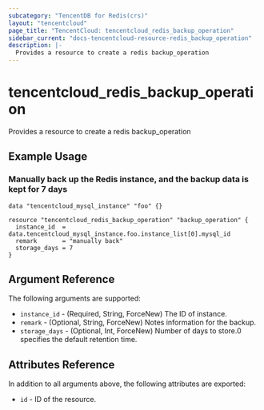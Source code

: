 ```yaml
---
subcategory: "TencentDB for Redis(crs)"
layout: "tencentcloud"
page_title: "TencentCloud: tencentcloud_redis_backup_operation"
sidebar_current: "docs-tencentcloud-resource-redis_backup_operation"
description: |-
  Provides a resource to create a redis backup_operation
---
```


# tencentcloud_redis_backup_operation

Provides a resource to create a redis backup_operation

## Example Usage

### Manually back up the Redis instance, and the backup data is kept for 7 days

```hcl
data "tencentcloud_mysql_instance" "foo" {}

resource "tencentcloud_redis_backup_operation" "backup_operation" {
  instance_id  = data.tencentcloud_mysql_instance.foo.instance_list[0].mysql_id
  remark       = "manually back"
  storage_days = 7
}
```

## Argument Reference

The following arguments are supported:

* `instance_id` - (Required, String, ForceNew) The ID of instance.
* `remark` - (Optional, String, ForceNew) Notes information for the backup.
* `storage_days` - (Optional, Int, ForceNew) Number of days to store.0 specifies the default retention time.

## Attributes Reference

In addition to all arguments above, the following attributes are exported:

* `id` - ID of the resource.



